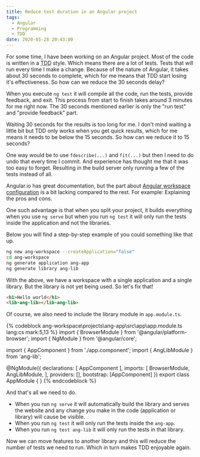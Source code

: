 ```yaml
---
title: Reduce test duration in an Angular project
tags:
  - Angular
  - Programming
  - TDD
date: 2020-05-28 20:43:00
---
```


For some time, I have been working on an Angular project. Most of the code is written in a <abbr title="Test Driven Development">TDD</abbr> style. Which means there are a lot of tests. Tests that will run every time I make a change. Because of the nature of Angular, it takes about 30 seconds to complete, which for me means that TDD start losing it's effectiveness. So how can we reduce the 30 seconds delay?

<!-- more -->

When you execute `ng test` it will compile all the code, run the tests, provide feedback, and exit. This process from start to finish takes around 3 minutes for me right now. The 30 seconds mentioned earlier is only the "run test" and "provide feedback" part. 

Waiting 30 seconds for the results is too long for me. I don't mind waiting a little bit but TDD only works when you get quick results, which for me means it needs to be below the 15 seconds. So how can we reduce it to 15 seconds?

One way would be to use `fdescribe(...)` and `fit(...)` but then I need to do undo that every time I commit. And experience has thought me that it was too easy to forget. Resulting in the build server only running a few of the tests instead of all.

Angular.io has great documentation, but the part about [Angular workspace configuration](https://angular.io/guide/workspace-config) is a bit lacking compared to the rest. For example: Explaining the pros and cons.

One such advantage is that when you split your project, it builds everything when you use `ng serve` but when you run `ng test` it will only run the tests inside the application and not the libraries.

Below you will find a step-by-step example of you could something like that up.

```sh
ng new ang-workspace --createApplication="false"
cd ang-workspace
ng generate application ang-app 
ng generate library ang-lib
```

With the above, we have a workspace with a single application and a single library. But the library is not yet being used. So let's fix that!

```html ang-workspace\projects\ang-app\src\app\app.component.hml
<h1>Hello world</h1>
<lib-ang-lib></lib-ang-lib>
```

Of course, we also need to include the library module in `app.module.ts`.

{% codeblock ang-workspace\projects\ang-app\src\app\app.module.ts lang:cs mark:5,13 %}
import { BrowserModule } from '@angular/platform-browser';
import { NgModule } from '@angular/core';

import { AppComponent } from './app.component';
import { AngLibModule } from 'ang-lib';

@NgModule({
  declarations: [
    AppComponent
  ],
  imports: [
    BrowserModule,
    AngLibModule,
  ],
  providers: [],
  bootstrap: [AppComponent]
})
export class AppModule { }
{% endcodeblock %}

And that's all we need to do.
* When you run `ng serve` it will automatically build the library and serves the website and any change you make in the code (application or library) will cause be visible.
* When you run `ng test` it will only run the tests inside the `ang-app`.
* When you run `ng test ang-lib` it will only run the tests in that library.

Now we can move features to another library and this will reduce the number of tests we need to run. Which in turn makes TDD enjoyable again.
